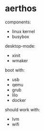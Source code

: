 # aerthos

components:

  * linux kernel
  * busybox

desktop-mode:

  * xinit
  * wmaker

boot with:

  * usb
  * qemu
  * grub
  * lilo
  * docker

should work with:

  * lvm
  * wifi
  